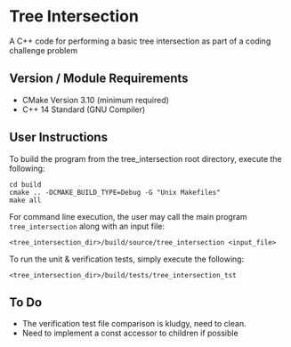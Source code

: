 # Tree Intersection

A C++ code for performing a basic tree intersection as part of a coding challenge problem

Version / Module Requirements
-----------------------------
- CMake Version 3.10 (minimum required)
- C++ 14 Standard (GNU Compiler)

User Instructions
------------------
To build the program from the tree_intersection root directory, execute the following:
```
cd build
cmake .. -DCMAKE_BUILD_TYPE=Debug -G "Unix Makefiles"
make all
```

For command line execution, the user may call the main program `tree_intersection` along with an input file:
```
<tree_intersection_dir>/build/source/tree_intersection <input_file>
```

To run the unit & verification tests, simply execute the following:
```
<tree_intersection_dir>/build/tests/tree_intersection_tst
```

To Do
-------
- The verification test file comparison is kludgy, need to clean.
- Need to implement a const accessor to children if possible
